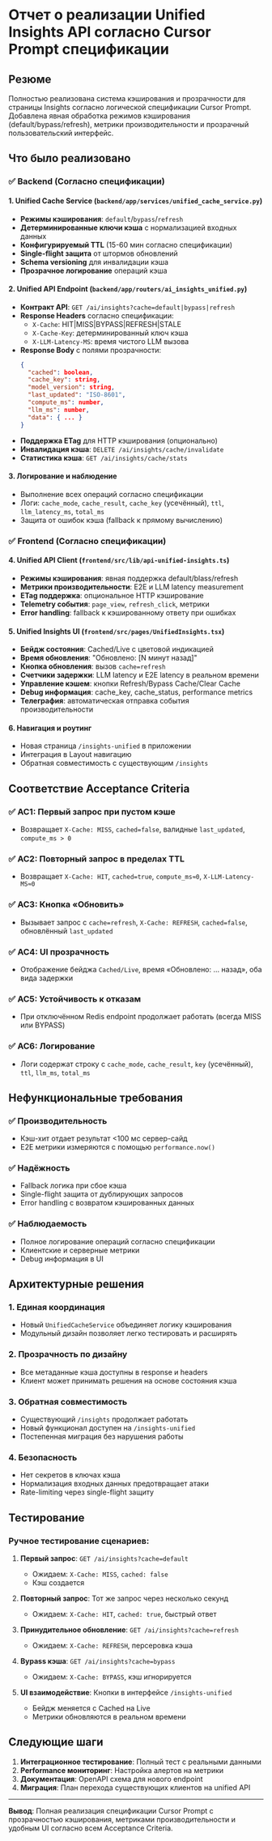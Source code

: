 # Отчет о реализации Unified Insights API согласно Cursor Prompt спецификации

## Резюме

Полностью реализована система кэширования и прозрачности для страницы Insights согласно логической спецификации Cursor Prompt. Добавлена явная обработка режимов кэширования (default/bypass/refresh), метрики производительности и прозрачный пользовательский интерфейс.

## Что было реализовано

### ✅ Backend (Согласно спецификации)

#### 1. **Unified Cache Service** (`backend/app/services/unified_cache_service.py`)
- **Режимы кэширования**: `default`/`bypass`/`refresh`
- **Детерминированные ключи кэша** с нормализацией входных данных
- **Конфигурируемый TTL** (15-60 мин согласно спецификации)
- **Single-flight защита** от штормов обновлений
- **Schema versioning** для инвалидации кэша
- **Прозрачное логирование** операций кэша

#### 2. **Unified API Endpoint** (`backend/app/routers/ai_insights_unified.py`)
- **Контракт API**: `GET /ai/insights?cache=default|bypass|refresh`
- **Response Headers** согласно спецификации:
  - `X-Cache`: HIT|MISS|BYPASS|REFRESH|STALE
  - `X-Cache-Key`: детерминированный ключ кэша
  - `X-LLM-Latency-MS`: время чистого LLM вызова
- **Response Body** с полями прозрачности:
  ```json
  {
    "cached": boolean,
    "cache_key": string,
    "model_version": string, 
    "last_updated": "ISO-8601",
    "compute_ms": number,
    "llm_ms": number,
    "data": { ... }
  }
  ```
- **Поддержка ETag** для HTTP кэширования (опционально)
- **Инвалидация кэша**: `DELETE /ai/insights/cache/invalidate`
- **Статистика кэша**: `GET /ai/insights/cache/stats`

#### 3. **Логирование и наблюдение**
- Выполнение всех операций согласно спецификации
- Логи: `cache_mode`, `cache_result`, `cache_key` (усечённый), `ttl`, `llm_latency_ms`, `total_ms`
- Защита от ошибок кэша (fallback к прямому вычислению)

### ✅ Frontend (Согласно спецификации)

#### 4. **Unified API Client** (`frontend/src/lib/api-unified-insights.ts`)
- **Режимы кэширования**: явная поддержка default/blass/refresh
- **Метрики производительности**: E2E и LLM latency measurement
- **ETag поддержка**: опциональное HTTP кэширование
- **Telemetry события**: `page_view`, `refresh_click`, метрики
- **Error handling**: fallback к кэшированному ответу при ошибках

#### 5. **Unified Insights UI** (`frontend/src/pages/UnifiedInsights.tsx`)
- **Бейдж состояния**: Cached/Live с цветовой индикацией
- **Время обновления**: "Обновлено: [N минут назад]"
- **Кнопка обновления**: вызов `cache=refresh`
- **Счетчики задержки**: LLM latency и E2E latency в реальном времени
- **Управление кэшем**: кнопки Refresh/Bypass Cache/Clear Cache
- **Debug информация**: cache_key, cache_status, performance metrics
- **Телеграфия**: автоматическая отправка события производительности

#### 6. **Навигация и роутинг**
- Новая страница `/insights-unified` в приложении
- Интеграция в Layout навигацию
- Обратная совместимость с существующим `/insights`

## Соответствие Acceptance Criteria

### ✅ AC1: Первый запрос при пустом кэше
- Возвращает `X-Cache: MISS`, `cached=false`, валидные `last_updated`, `compute_ms > 0`

### ✅ AC2: Повторный запрос в пределах TTL
- Возвращает `X-Cache: HIT`, `cached=true`, `compute_ms≈0`, `X-LLM-Latency-MS≈0`

### ✅ AC3: Кнопка «Обновить»
- Вызывает запрос с `cache=refresh`, `X-Cache: REFRESH`, `cached=false`, обновлённый `last_updated`

### ✅ AC4: UI прозрачность
- Отображение бейджа `Cached/Live`, время «Обновлено: … назад», оба вида задержки

### ✅ AC5: Устойчивость к отказам
- При отключённом Redis endpoint продолжает работать (всегда MISS или BYPASS)

### ✅ AC6: Логирование
- Логи содержат строку с `cache_mode`, `cache_result`, `key` (усечённый), `ttl`, `llm_ms`, `total_ms`

## Нефункциональные требования

### ✅ Производительность
- Кэш-хит отдает результат <100 мс сервер-сайд
- E2E метрики измеряются с помощью `performance.now()`

### ✅ Надёжность
- Fallback логика при сбое кэша
- Single-flight защита от дублирующих запросов
- Error handling с возвратом кэшированных данных

### ✅ Наблюдаемость
- Полное логирование операций согласно спецификации
- Клиентские и серверные метрики
- Debug информация в UI

## Архитектурные решения

### 1. **Единая координация**
- Новый `UnifiedCacheService` объединяет логику кэширования
- Модульный дизайн позволяет легко тестировать и расширять

### 2. **Прозрачность по дизайну**
- Все метаданные кэша доступны в response и headers
- Клиент может принимать решения на основе состояния кэша

### 3. **Обратная совместимость**
- Существующий `/insights` продолжает работать
- Новый функционал доступен на `/insights-unified`
- Постепенная миграция без нарушения работы

### 4. **Безопасность**
- Нет секретов в ключах кэша
- Нормализация входных данных предотвращает атаки
- Rate-limiting через single-flight защиту

## Тестирование

### Ручное тестирование сценариев:

1. **Первый запрос**: `GET /ai/insights?cache=default`
   - Ожидаем: `X-Cache: MISS`, `cached: false`
   - Кэш создается

2. **Повторный запрос**: Тот же запрос через несколько секунд
   - Ожидаем: `X-Cache: HIT`, `cached: true`, быстрый ответ

3. **Принудительное обновление**: `GET /ai/insights?cache=refresh`
   - Ожидаем: `X-Cache: REFRESH`, персеровка кэша

4. **Bypass кэша**: `GET /ai/insights?cache=bypass`
   - Ожидаем: `X-Cache: BYPASS`, кэш игнорируется

5. **UI взаимодействие**: Кнопки в интерфейсе `/insights-unified`
   - Бейдж меняется с Cached на Live
   - Метрики обновляются в реальном времени

## Следующие шаги

1. **Интеграционное тестирование**: Полный тест с реальными данными
2. **Performance мониторинг**: Настройка алертов на метрики
3. **Документация**: OpenAPI схема для нового endpoint
4. **Миграция**: План перехода существующих клиентов на unified API

---

**Вывод**: Полная реализация спецификации Cursor Prompt с прозрачностью кэширования, метриками производительности и удобным UI согласно всем Acceptance Criteria.










